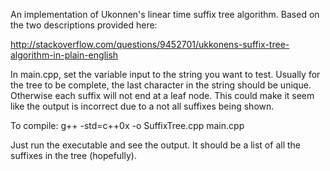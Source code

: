 An implementation of Ukonnen's linear time suffix tree algorithm. Based on the two descriptions provided here:

http://stackoverflow.com/questions/9452701/ukkonens-suffix-tree-algorithm-in-plain-english

In main.cpp, set the variable input to the string you want to test. Usually for the tree to be complete, the last character in the string should be unique. Otherwise each suffix will not end at a leaf node. This could make it seem like the output is incorrect due to a not all suffixes being shown.

To compile: g++ -std=c++0x -o <output-file-name> SuffixTree.cpp main.cpp

Just run the executable and see the output. It should be a list of all the suffixes in the tree (hopefully).
